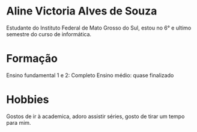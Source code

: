 # Aline Victoria Alves de Souza

Estudante do Instituto Federal de Mato Grosso do Sul, estou no 6° e ultimo semestre do curso de informática.

# Formação

Ensino fundamental  1 e 2: Completo
Ensino médio: quase finalizado

# Hobbies

Gostos de ir à academica, adoro assistir séries, gosto de tirar um tempo para mim.